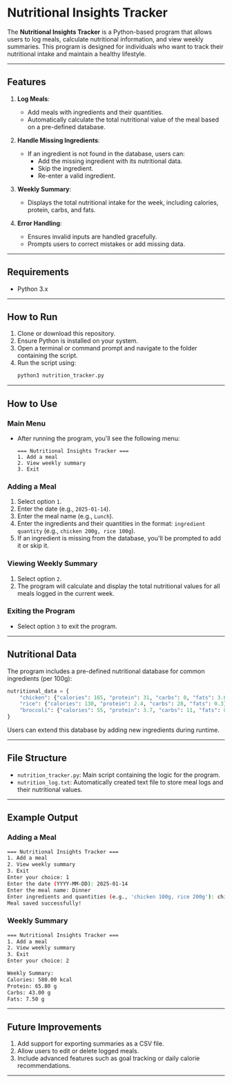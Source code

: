 # Nutritional Insights Tracker

The **Nutritional Insights Tracker** is a Python-based program that allows users to log meals, calculate nutritional information, and view weekly summaries. This program is designed for individuals who want to track their nutritional intake and maintain a healthy lifestyle.

---

## Features

1. **Log Meals**:
   - Add meals with ingredients and their quantities.
   - Automatically calculate the total nutritional value of the meal based on a pre-defined database.

2. **Handle Missing Ingredients**:
   - If an ingredient is not found in the database, users can:
     - Add the missing ingredient with its nutritional data.
     - Skip the ingredient.
     - Re-enter a valid ingredient.

3. **Weekly Summary**:
   - Displays the total nutritional intake for the week, including calories, protein, carbs, and fats.

4. **Error Handling**:
   - Ensures invalid inputs are handled gracefully.
   - Prompts users to correct mistakes or add missing data.

---

## Requirements

- Python 3.x

---

## How to Run

1. Clone or download this repository.
2. Ensure Python is installed on your system.
3. Open a terminal or command prompt and navigate to the folder containing the script.
4. Run the script using:
   ```bash
   python3 nutrition_tracker.py
   ```

---

## How to Use

### Main Menu
- After running the program, you'll see the following menu:
  ```
  === Nutritional Insights Tracker ===
  1. Add a meal
  2. View weekly summary
  3. Exit
  ```

### Adding a Meal
1. Select option `1`.
2. Enter the date (e.g., `2025-01-14`).
3. Enter the meal name (e.g., `Lunch`).
4. Enter the ingredients and their quantities in the format: `ingredient quantity` (e.g., `chicken 200g, rice 100g`).
5. If an ingredient is missing from the database, you'll be prompted to add it or skip it.

### Viewing Weekly Summary
1. Select option `2`.
2. The program will calculate and display the total nutritional values for all meals logged in the current week.

### Exiting the Program
- Select option `3` to exit the program.

---

## Nutritional Data

The program includes a pre-defined nutritional database for common ingredients (per 100g):
```python
nutritional_data = {
    "chicken": {"calories": 165, "protein": 31, "carbs": 0, "fats": 3.6},
    "rice": {"calories": 130, "protein": 2.4, "carbs": 28, "fats": 0.3},
    "broccoli": {"calories": 55, "protein": 3.7, "carbs": 11, "fats": 0.6},
}
```

Users can extend this database by adding new ingredients during runtime.

---

## File Structure

- `nutrition_tracker.py`: Main script containing the logic for the program.
- `nutrition_log.txt`: Automatically created text file to store meal logs and their nutritional values.

---

## Example Output

### Adding a Meal
```bash
=== Nutritional Insights Tracker ===
1. Add a meal
2. View weekly summary
3. Exit
Enter your choice: 1
Enter the date (YYYY-MM-DD): 2025-01-14
Enter the meal name: Dinner
Enter ingredients and quantities (e.g., 'chicken 100g, rice 200g'): chicken 200g, rice 150g
Meal saved successfully!
```

### Weekly Summary
```bash
=== Nutritional Insights Tracker ===
1. Add a meal
2. View weekly summary
3. Exit
Enter your choice: 2

Weekly Summary:
Calories: 580.00 kcal
Protein: 65.80 g
Carbs: 43.00 g
Fats: 7.50 g
```

---

## Future Improvements

1. Add support for exporting summaries as a CSV file.
2. Allow users to edit or delete logged meals.
3. Include advanced features such as goal tracking or daily calorie recommendations.

---
